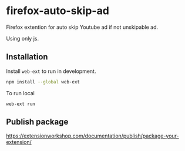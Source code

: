 # firefox-auto-skip-ad

Firefox extention for auto skip Youtube ad if not unskipable ad.

Using only js.

## Installation

Install `web-ext` to run in development.

```bash
npm install --global web-ext
```

To run local
```
web-ext run
```

## Publish package

https://extensionworkshop.com/documentation/publish/package-your-extension/